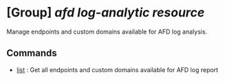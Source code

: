 # [Group] _afd log-analytic resource_

Manage endpoints and custom domains available for AFD log analysis.

## Commands

- [list](/Commands/afd/log-analytic/resource/_list.md)
: Get all endpoints and custom domains available for AFD log report
